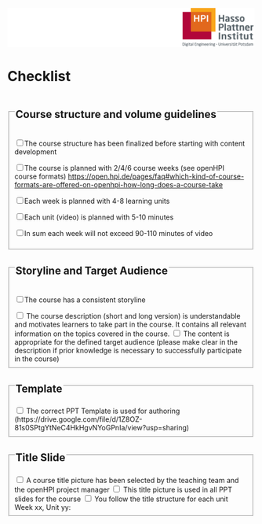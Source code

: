 ![HPI Logo](img/HPI_Logo.png)

# Checklist  

<html>
<fieldset>
<legend><h2>Course structure and volume guidelines</h2></legend>  

<label><input type="checkbox">The course structure has been finalized before starting with content development</label>  

<label><input type="checkbox" name="checkbox" value="checklist">The course is planned with 2/4/6 course weeks (see openHPI course formats) https://open.hpi.de/pages/faq#which-kind-of-course-formats-are-offered-on-openhpi-how-long-does-a-course-take</label>  

<label><input type="checkbox" name="checkbox" value="checklist">Each week is planned with 4-8 learning units</label>  

<label><input type="checkbox" name="checkbox" value="checklist">Each unit (video) is planned with 5-10 minutes</label>  

<label><input type="checkbox" name="checkbox" value="checklist">In sum each week will not exceed 90-110 minutes of video</label>
</fieldset>
</hmtl>  

<fieldset>
<legend><h2>Storyline and Target Audience</h2></legend>  

<label><input type="checkbox" name="checkbox" value="checklist">The course has a consistent storyline</label>  

<label>
<input type="checkbox" name="checkbox" value="checklist">
The course description (short and long version) is understandable and motivates learners to take part in the course. It contains all relevant information on the topics covered in the course.
</label>
<label>
<input type="checkbox" name="checkbox" value="checklist">
The content is appropriate for the defined target audience (please make clear in the description if prior knowledge is necessary to successfully participate in the course)
</label>
</fieldset>
<fieldset>
<legend><h2>Template</h2></legend>
<label>
<input type="checkbox" name="checkbox" value="checklist">
The correct PPT Template is used for authoring (https://drive.google.com/file/d/1Z8OZ-81s0SPtgYtNeC4HkHgvNYoGPnIa/view?usp=sharing)
</label>
</fieldset>
<fieldset>
<legend><h2>Title Slide</h2></legend>
<label>
<input type="checkbox" name="checkbox" value="checklist">
A course title picture has been selected by the teaching team and the openHPI project manager
</label>
<label>
<input type="checkbox" name="checkbox" value="checklist">
This title picture is used in all PPT slides for the course
</label>
<label>
<input type="checkbox" name="checkbox" value="checklist">
You follow the title structure for each unit Week xx, Unit yy: <Title of Unit>
</label>
<label>
<input type="checkbox" name="checkbox" value="checklist">
The Week Title does not exceed 38 chars (including spaces)
</label>
<label>
<input type="checkbox" name="checkbox" value="checklist">
The Unit Title does not exceed 65 chars (including spaces)
</label>
</fieldset>
<fieldset>
<legend><h2>Slide Development: General</h2></legend>
<label>
<input type="checkbox" name="checkbox" value="checklist">
A Graphic Check and Copy Edit is planned by the teaching team
</label>
<label>
<input type="checkbox" name="checkbox" value="checklist">
You stay close to the template
</label>
<label>
<input type="checkbox" name="checkbox" value="checklist">
You always have a graphic or an image on each slide
</label>
<label>
<input type="checkbox" name="checkbox" value="checklist">
You avoid any text heavy slides
</label>
</fieldset>
<fieldset>
<legend><h2>Slide Development: Image</h2></legend>
<label>
<input type="checkbox" name="checkbox" value="checklist">
Always quote the source where the image/graphic comes from
</label>
<label>
<input type="checkbox" name="checkbox" value="checklist">
Graphics (Images and screenshots) are large enough for readability in the videos
</label>
<label>
<input type="checkbox" name="checkbox" value="checklist">
You avoid (complex) animations  
</label>
</fieldset>
<legend><h2>Slide Development: Speaker Notes</h2></legend>
<label>
<input type="checkbox" name="checkbox" value="checklist">
You plan an intro for each week 
</label>
<label>
<input type="checkbox" name="checkbox" value="checklist">
You plan a transition to the next week/unit at the end of each unit
</label>
</fieldset>
</fieldset>
<legend><h2>Teaching Team</h2></legend>
<label>
<input type="checkbox" name="checkbox" value="checklist">
Course concept must be created 3 months prior to the release of the course
</label>
<label>
<input type="checkbox" name="checkbox" value="checklist">
Create a team of around 3-5 members to assist in the course content management
</label>
<label>
<input type="checkbox" name="checkbox" value="checklist">
Organisation of content creation (e.g. timely recording and post production of videos, preparation of reading materials, etc.)
</label>
<label>
<input type="checkbox" name="checkbox" value="checklist">
Preparation and moderation of editorial meetings for the particular course week
</label>

<label>
<input type="checkbox" name="checkbox" value="checklist">
Approval of weekly platform content as well as coordination of quality assurance
</label>

<label>
<input type="checkbox" name="checkbox" value="checklist">
Coordination of fora and support during the course week (together with team leader)
</label>

<!-- # Checklist

<style>
.desgin {
 padding: 5px 10px;
 text-align: left;
 display: inline-block;
 font-size: 18px;
 margin: 10px 10px;
 cursor: pointer;
}
</style>
<body>
    <fieldset>
    <legend><h2>Course structure and volume guidelines</h2></legend>
    <label class="desgin">
    <input type="checkbox" name="checkbox" value="checklist">
    The course structure has been finalized before starting with content development
    </label>
    <label class="desgin">
    <input type="checkbox" name="checkbox" value="checklist">
    The course is planned with 2/4/6 course weeks (see openHPI course formats) https://open.hpi.de/pages/faq#which-kind-of-course-formats-are-offered-on-openhpi-how-long-does-a-course-take 
    </label>
    <label class="desgin">
    <input type="checkbox" name="checkbox" value="checklist">
    Each week is planned with 4-8 learning units
    </label>
    <label class="desgin">
    <input type="checkbox" name="checkbox" value="checklist">
    Each unit (video) is planned with 5-10 minutes
    </label>
    <label class="desgin">
    <input type="checkbox" name="checkbox" value="checklist">
    In sum each week will not exceed 90-110 minutes of video  
    </label>
    </fieldset>
    <fieldset>
    <legend><h2>Storyline and Target Audience</h2></legend>
    <label class="desgin">
    <input type="checkbox" name="checkbox" value="checklist">
    The course has a consistent storyline
    </label>
    <label class="desgin">
    <input type="checkbox" name="checkbox" value="checklist">
    The course description (short and long version) is understandable and motivates learners to take part in the course. It contains all relevant information on the topics covered in the course.
    </label>
    <label class="desgin">
    <input type="checkbox" name="checkbox" value="checklist">
    The content is appropriate for the defined target audience (please make clear in the description if prior knowledge is necessary to successfully participate in the course)
    </label>
    </fieldset>
    <fieldset>
    <legend><h2>Template</h2></legend>
    <label class="desgin">
    <input type="checkbox" name="checkbox" value="checklist">
    The correct PPT Template is used for authoring (https://drive.google.com/file/d/1Z8OZ-81s0SPtgYtNeC4HkHgvNYoGPnIa/view?usp=sharing)
    </label>
    </fieldset>
    <fieldset>
    <legend><h2>Title Slide</h2></legend>
    <label class="desgin">
    <input type="checkbox" name="checkbox" value="checklist">
    A course title picture has been selected by the teaching team and the openHPI project manager
    </label>
    <label class="desgin">
    <input type="checkbox" name="checkbox" value="checklist">
    This title picture is used in all PPT slides for the course
    </label>
    <label class="desgin">
    <input type="checkbox" name="checkbox" value="checklist">
    You follow the title structure for each unit Week xx, Unit yy: <Title of Unit>
    </label>
    <label class="desgin">
    <input type="checkbox" name="checkbox" value="checklist">
    The Week Title does not exceed 38 chars (including spaces)
    </label>
    <label class="desgin">
    <input type="checkbox" name="checkbox" value="checklist">
    The Unit Title does not exceed 65 chars (including spaces)
    </label>
    </fieldset>
    <fieldset>
    <legend><h2>Slide Development: General</h2></legend>
    <label class="desgin">
    <input type="checkbox" name="checkbox" value="checklist">
    A Graphic Check and Copy Edit is planned by the teaching team
    </label>
    <label class="desgin">
    <input type="checkbox" name="checkbox" value="checklist">
    You stay close to the template
    </label>
    <label class="desgin">
    <input type="checkbox" name="checkbox" value="checklist">
    You always have a graphic or an image on each slide
    </label>
    <label class="desgin">
    <input type="checkbox" name="checkbox" value="checklist">
    You avoid any text heavy slides
    </label>
    </fieldset>
    <fieldset>
    <legend><h2>Slide Development: Image</h2></legend>
    <label class="desgin">
    <input type="checkbox" name="checkbox" value="checklist">
    Always quote the source where the image/graphic comes from
    </label>
    <label class="desgin">
    <input type="checkbox" name="checkbox" value="checklist">
    Graphics (Images and screenshots) are large enough for readability in the videos
    </label>
    <label class="desgin">
    <input type="checkbox" name="checkbox" value="checklist">
    You avoid (complex) animations  
    </label>
    </fieldset>
    <legend><h2>Slide Development: Speaker Notes</h2></legend>
    <label class="desgin">
    <input type="checkbox" name="checkbox" value="checklist">
    You plan an intro for each week 
    </label>
    <label class="desgin">
    <input type="checkbox" name="checkbox" value="checklist">
    You plan a transition to the next week/unit at the end of each unit
    </label>
    </fieldset>
    </fieldset>
    <legend><h2>Teaching Team</h2></legend>
    <label class="desgin">
    <input type="checkbox" name="checkbox" value="checklist">
    Course concept must be created 3 months prior to the release of the course
    </label>
    <label class="desgin">
    <input type="checkbox" name="checkbox" value="checklist">
    Create a team of around 3-5 members to assist in the course content management
    </label>
    <label class="desgin">
    <input type="checkbox" name="checkbox" value="checklist">
    Organisation of content creation (e.g. timely recording and post production of videos, preparation of reading materials, etc.)
    </label>
    <label class="desgin">
    <input type="checkbox" name="checkbox" value="checklist">
    Preparation and moderation of editorial meetings for the particular course week
    </label>
    <label class="desgin">
    <input type="checkbox" name="checkbox" value="checklist">
    Approval of weekly platform content as well as coordination of quality assurance
    </label>
    <label class="desgin">
    <input type="checkbox" name="checkbox" value="checklist">
    Coordination of fora and support during the course week (together with team leader)
    </label>
    </fieldset>
</body> -->